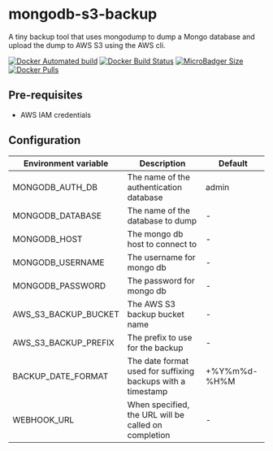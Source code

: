# mongodb-s3-backup

A tiny backup tool that uses mongodump to dump a Mongo database and upload the dump to AWS S3 using the AWS cli.

[![Docker Automated build](https://img.shields.io/docker/cloud/automated/dotnetmentor/mongodb-s3-backup.svg?style=for-the-badge)](https://hub.docker.com/r/dotnetmentor/mongodb-s3-backup/)
[![Docker Build Status](https://img.shields.io/docker/cloud/build/dotnetmentor/mongodb-s3-backup.svg?style=for-the-badge)](https://hub.docker.com/r/dotnetmentor/mongodb-s3-backup/)
[![MicroBadger Size](https://img.shields.io/microbadger/image-size/dotnetmentor/mongodb-s3-backup.svg?style=for-the-badge)](https://hub.docker.com/r/dotnetmentor/mongodb-s3-backup/)
[![Docker Pulls](https://img.shields.io/docker/pulls/dotnetmentor/mongodb-s3-backup.svg?style=for-the-badge)](https://hub.docker.com/r/dotnetmentor/mongodb-s3-backup/)

## Pre-requisites
- AWS IAM credentials

## Configuration

| Environment variable | Description                                                 | Default      |
|----------------------|-------------------------------------------------------------|--------------|
| MONGODB_AUTH_DB      | The name of the authentication database                     | admin        |
| MONGODB_DATABASE     | The name of the database to dump                            | -            |
| MONGODB_HOST         | The mongo db host to connect to                             | -            |
| MONGODB_USERNAME     | The username for mongo db                                   | -            |
| MONGODB_PASSWORD     | The password for mongo db                                   | -            |
| AWS_S3_BACKUP_BUCKET | The AWS S3 backup bucket name                               | -            |
| AWS_S3_BACKUP_PREFIX | The prefix to use for the backup                            | -            |
| BACKUP_DATE_FORMAT   | The date format used for suffixing backups with a timestamp | +%Y%m%d-%H%M |
| WEBHOOK_URL          | When specified, the URL will be called on completion        | -            |
